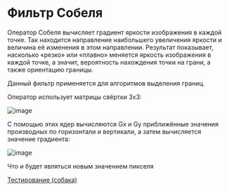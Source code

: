 # Фильтр Собеля
Оператор Собеля вычисляет градиент яркости изображения в каждой точке. Так находится направление наибольшего увеличения яркости и величина её изменения в этом направлении. Результат показывает, насколько «резко» или «плавно» меняется яркость изображения в каждой точке, а значит, вероятность нахождения точки на грани, а также ориентацию границы.

Данный фильтр применяется для алгоритмов выделения границ.

Оператор использует матрицы свёртки 3х3:

![image](https://user-images.githubusercontent.com/79001610/211898944-1ff28d50-ce56-468b-a352-b08677631cb7.png)

С помощью этих ядер вычисляются Gx и Gy приближённые значения производных по горизонтали и вертикали, а затем вычисляется значение градиента:

![image](https://user-images.githubusercontent.com/79001610/211899265-fe4a04a9-8d7b-44c9-ac39-3d01dedc82d8.png)

Что и будет являться новым значением пикселя

[Тестирование (собака)](content/dogSobel.jpg)
